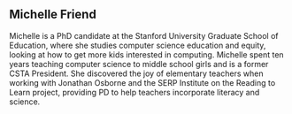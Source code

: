 ## Michelle Friend

Michelle is a PhD candidate at the Stanford University Graduate School of Education, where she studies computer science education and equity, looking at how to get more kids interested in computing. Michelle spent ten years teaching computer science to middle school girls and is a former CSTA President. She discovered the joy of elementary teachers when working with Jonathan Osborne and the SERP Institute on the Reading to Learn project, providing PD to help teachers incorporate literacy and science.